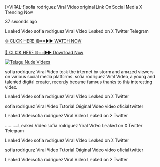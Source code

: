 [*VIRAL-!]sofia rodriguez Viral Video original Link On Social Media X Trending Now




37 seconds ago

L𝚎aked Video sofia rodriguez Viral Video L𝚎aked on X Twitter Telegram

[🌐 CLICK HERE 🟢==►► WATCH NOW](https://viral-xone.blogspot.com/2025/01/valovideo.html)

[🔴 CLICK HERE 🌐==►► Download Now](https://viral-xone.blogspot.com/2025/01/valovideo.html)

[![Telugu Nude Videos](https://i.imgur.com/dJHk4Zq.gif)](https://viral-xone.blogspot.com/2025/01/valovideo.html)

sofia rodriguez Viral Video took the internet by storm and amazed viewers on various social media platforms. sofia rodriguez Viral Video, a young and talented digital creator, recently became famous thanks to this interesting video.

L𝚎aked Video sofia rodriguez Viral Video L𝚎aked on X Twitter

sofia rodriguez Viral Video Tutorial Original Video video oficial twitter

L𝚎aked Videosofia rodriguez Viral Video L𝚎aked on X Twitter

...........L𝚎aked Video sofia rodriguez Viral Video L𝚎aked on X Twitter Telegram

L𝚎aked Video sofia rodriguez Viral Video L𝚎aked on X Twitter

sofia rodriguez Viral Video Tutorial Original Video video oficial twitter

L𝚎aked Videosofia rodriguez Viral Video L𝚎aked on X Twitter